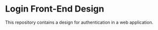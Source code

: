 # Login Front-End Design
 This repository contains a design for authentication in a web application.
